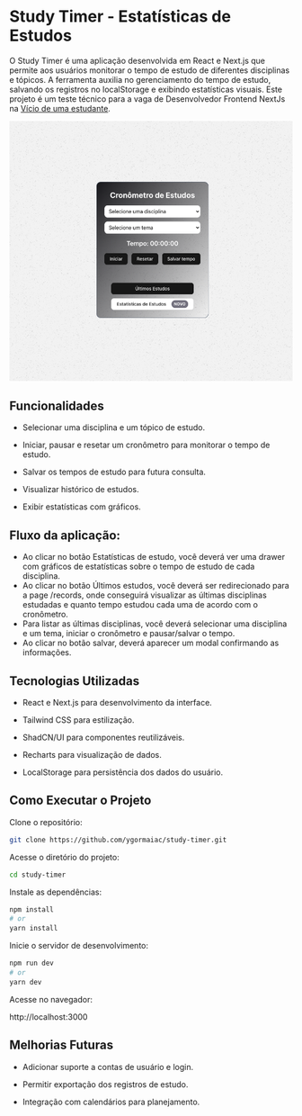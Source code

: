 # Study Timer - Estatísticas de Estudos

O Study Timer é uma aplicação desenvolvida em React e Next.js que permite aos usuários monitorar o tempo de estudo de diferentes disciplinas e tópicos. A ferramenta auxilia no gerenciamento do tempo de estudo, salvando os registros no localStorage e exibindo estatísticas visuais. Este projeto é um teste técnico para a vaga de Desenvolvedor Frontend NextJs na [Vício de uma estudante](https://viciodeumaestudante.com.br/).

![Alt text](study-timer.png)

## Funcionalidades

- Selecionar uma disciplina e um tópico de estudo.

- Iniciar, pausar e resetar um cronômetro para monitorar o tempo de estudo.

- Salvar os tempos de estudo para futura consulta.

- Visualizar histórico de estudos.

- Exibir estatísticas com gráficos.

## Fluxo da aplicação:

- Ao clicar no botão Estatísticas de estudo, você deverá ver uma drawer com gráficos de estatísticas sobre o tempo de estudo de cada disciplina.
- Ao clicar no botão Últimos estudos, você deverá ser redirecionado para a page /records, onde conseguirá visualizar as últimas disciplinas estudadas e quanto tempo estudou cada uma de acordo com o cronômetro.
- Para listar as últimas disciplinas, você deverá selecionar uma disciplina e um tema, iniciar o cronômetro e pausar/salvar o tempo.
- Ao clicar no botão salvar, deverá aparecer um modal confirmando as informações.

## Tecnologias Utilizadas

- React e Next.js para desenvolvimento da interface.

- Tailwind CSS para estilização.

- ShadCN/UI para componentes reutilizáveis.

- Recharts para visualização de dados.

- LocalStorage para persistência dos dados do usuário.

## Como Executar o Projeto

Clone o repositório:

```bash
git clone https://github.com/ygormaiac/study-timer.git
```

Acesse o diretório do projeto:

```bash
cd study-timer
```

Instale as dependências:

```bash
npm install
# or
yarn install
```

Inicie o servidor de desenvolvimento:

```bash
npm run dev
# or
yarn dev
```

Acesse no navegador:

http://localhost:3000

## Melhorias Futuras

- Adicionar suporte a contas de usuário e login.

- Permitir exportação dos registros de estudo.

- Integração com calendários para planejamento.

